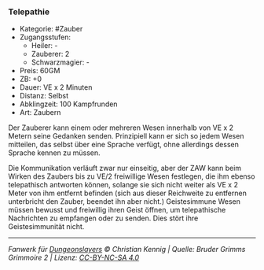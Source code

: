 ### Telepathie

- Kategorie: #Zauber
- Zugangsstufen:
  - Heiler: -
  - Zauberer: 2
  - Schwarzmagier: -
- Preis: 60GM
- ZB: +0
- Dauer: VE x 2 Minuten
- Distanz: Selbst
- Abklingzeit: 100 Kampfrunden
- Art: Zaubern



Der Zauberer kann einem oder mehreren Wesen innerhalb von VE x 2 Metern seine Gedanken senden. Prinzipiell kann er sich so jedem Wesen mitteilen, das selbst über eine Sprache verfügt, ohne allerdings dessen Sprache kennen zu müssen.

Die Kommunikation verläuft zwar nur einseitig, aber der ZAW kann beim Wirken des Zaubers bis zu VE/2 freiwillige Wesen festlegen, die ihm ebenso telepathisch antworten können, solange sie sich nicht weiter als VE x 2 Meter von ihm entfernt befinden (sich aus dieser Reichweite zu entfernen unterbricht den Zauber, beendet ihn aber nicht.) Geistesimmune Wesen müssen bewusst und freiwillig ihren Geist öffnen, um telepathische Nachrichten zu empfangen oder zu senden. Dies stört ihre Geistesimmunität nicht.

---

_Fanwerk für [Dungeonslayers](https://www.dungeonslayers.net/) © Christian Kennig | Quelle: Bruder Grimms Grimmoire 2 | Lizenz: [CC-BY-NC-SA 4.0](https://creativecommons.org/licenses/by-nc-sa/4.0/deed.de)_
